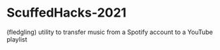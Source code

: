 # ScuffedHacks-2021

(fledgling) utility to transfer music from a Spotify account to a YouTube playlist
